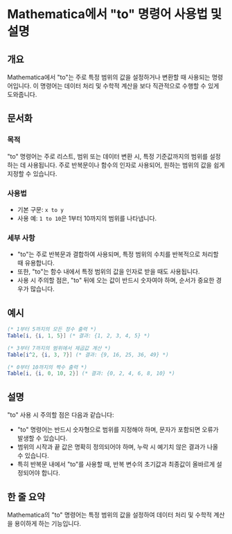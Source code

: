 <!--
Meta Description: # Mathematica에서 "to" 명령어 사용법 및 설명 ## 개요 Mathematica에서 "to"는 주로 특정 범위의 값을 설정하거나 변환할 때 사용되는 명령어입니다. 이 명령어는 데이터 처리 및 수학적 계산을 보다 직관적으로 수행할 수 있게 도와줍니다. ## ...
Meta Keywords: 범위의, 명령어는, 데이터, 범위를, 있습니다
-->

# Mathematica에서 "to" 명령어 사용법 및 설명

## 개요
Mathematica에서 "to"는 주로 특정 범위의 값을 설정하거나 변환할 때 사용되는 명령어입니다. 이 명령어는 데이터 처리 및 수학적 계산을 보다 직관적으로 수행할 수 있게 도와줍니다.

## 문서화
### 목적
"to" 명령어는 주로 리스트, 범위 또는 데이터 변환 시, 특정 기준값까지의 범위를 설정하는 데 사용됩니다. 주로 반복문이나 함수의 인자로 사용되어, 원하는 범위의 값을 쉽게 지정할 수 있습니다.

### 사용법
- 기본 구문: `x to y`
- 사용 예: `1 to 10`은 1부터 10까지의 범위를 나타냅니다.

### 세부 사항
- "to"는 주로 반복문과 결합하여 사용되며, 특정 범위의 수치를 반복적으로 처리할 때 유용합니다.
- 또한, "to"는 함수 내에서 특정 범위의 값을 인자로 받을 때도 사용됩니다.
- 사용 시 주의할 점은, "to" 뒤에 오는 값이 반드시 숫자여야 하며, 순서가 중요한 경우가 많습니다.

## 예시
```mathematica
(* 1부터 5까지의 모든 정수 출력 *)
Table[i, {i, 1, 5}] (* 결과: {1, 2, 3, 4, 5} *)

(* 3부터 7까지의 범위에서 제곱값 계산 *)
Table[i^2, {i, 3, 7}] (* 결과: {9, 16, 25, 36, 49} *)

(* 0부터 10까지의 짝수 출력 *)
Table[i, {i, 0, 10, 2}] (* 결과: {0, 2, 4, 6, 8, 10} *)
```

## 설명
"to" 사용 시 주의할 점은 다음과 같습니다:
- "to" 명령어는 반드시 숫자형으로 범위를 지정해야 하며, 문자가 포함되면 오류가 발생할 수 있습니다.
- 범위의 시작과 끝 값은 명확히 정의되어야 하며, 누락 시 예기치 않은 결과가 나올 수 있습니다.
- 특히 반복문 내에서 "to"를 사용할 때, 반복 변수의 초기값과 최종값이 올바르게 설정되어야 합니다.

## 한 줄 요약
Mathematica의 "to" 명령어는 특정 범위의 값을 설정하여 데이터 처리 및 수학적 계산을 용이하게 하는 기능입니다.